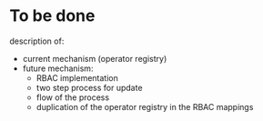 # To be done

description of:

- current mechanism (operator registry)
- future mechanism:
  - RBAC implementation
  - two step process for update
  - flow of the process
  - duplication of the operator registry in the RBAC mappings
